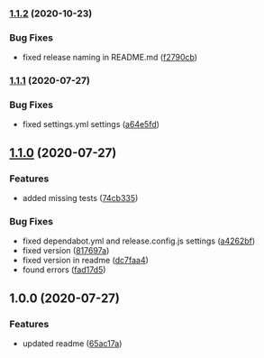 ### [1.1.2](https://github.com/dmpjs/linkedlist/compare/v1.1.1...v1.1.2) (2020-10-23)


### Bug Fixes

* fixed release naming in README.md ([f2790cb](https://github.com/dmpjs/linkedlist/commit/f2790cbc753e9d410c585296ad17eeb398494439))

### [1.1.1](https://github.com/dmpjs/linkedlist/compare/v1.1.0...v1.1.1) (2020-07-27)


### Bug Fixes

* fixed settings.yml settings ([a64e5fd](https://github.com/dmpjs/linkedlist/commit/a64e5fdd55ec516bbe914426c178490428d05918))

## [1.1.0](https://github.com/dmpjs/linkedlist/compare/v1.0.0...v1.1.0) (2020-07-27)


### Features

* added missing tests ([74cb335](https://github.com/dmpjs/linkedlist/commit/74cb335a03cd4b9802751066940a15390ae3e793))


### Bug Fixes

* fixed dependabot.yml and release.config.js settings ([a4262bf](https://github.com/dmpjs/linkedlist/commit/a4262bf505f6a431fbf69b5765a8188ecb1971c0))
* fixed version ([817697a](https://github.com/dmpjs/linkedlist/commit/817697acd882e07b336df65d2c896e9b196f6184))
* fixed version in readme ([dc7faa4](https://github.com/dmpjs/linkedlist/commit/dc7faa4d1a1af5a9cfdcb6db3f1e2e7aa5f82558))
* found errors ([fad17d5](https://github.com/dmpjs/linkedlist/commit/fad17d5b386f050d9eaf18ca2f36cede563e0e9e))

## 1.0.0 (2020-07-27)


### Features

* updated readme ([65ac17a](https://github.com/dmpjs/linkedlist/commit/65ac17a859c129cf1e25939ebef432b3be114ed8))
